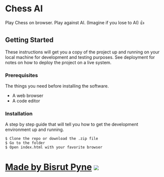 # Chess AI

Play Chess on browser. Play against AI. (Imagine if you lose to AI) 👍

## Getting Started

These instructions will get you a copy of the project up and running on your local machine for development and testing purposes. See deployment for notes on how to deploy the project on a live system.

### Prerequisites

The things you need before installing the software.

* A web browser
* A code editor

### Installation

A step by step guide that will tell you how to get the development environment up and running.

```
$ Clone the repo or download the .zip file
$ Go to the folder
$ Open index.html with your favorite browser
```

# [Made by Bisrut Pyne](https://bisrutpyne.me) [<img src="https://github.githubassets.com/favicons/favicon.svg">](https://github.com/iambisrutpyne)
